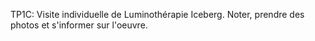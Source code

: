 TP1C: Visite individuelle de Luminothérapie Iceberg. Noter, prendre des photos et s'informer sur l'oeuvre.
